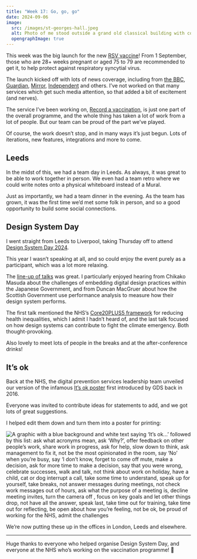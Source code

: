 ```yaml
---
title: "Week 17: Go, go, go"
date: 2024-09-06
image:
  src: /images/st-georges-hall.jpeg
  alt: Photo of me stood outside a grand old classical building with columns
  opengraphImage: true
---
```


This week was the big launch for the new [RSV vaccine](https://www.nhs.uk/vaccinations/rsv-vaccine/)! From 1 September, those who are 28+ weeks pregnant or aged 75 to 79 are recommended to get it, to help protect against respiratory syncytial virus.

The launch kicked off with lots of news coverage, including from [the BBC](https://www.bbc.co.uk/news/articles/cx2ed29v415o), [Guardian](https://www.theguardian.com/society/article/2024/sep/02/rsv-vaccine-nhs-pregnant-women-older-people-england), [Mirror](https://www.mirror.co.uk/news/health/rsv-vaccine-nhs-england-pregnant-33580918), [Independent](https://www.independent.co.uk/news/health/rsv-vaccines-babies-pregnant-women-nhs-b2605212.html) and others. I’ve not worked on that many services which get such media attention, so that added a bit of excitement (and nerves).

The service I’ve been working on, [Record a vaccination](https://digital.nhs.uk/services/vaccinations-point-of-care/record-a-vaccination-service), is just one part of the overall programme, and the whole thing has taken a lot of work from a lot of people. But our team can be proud of the part we’ve played.

Of course, the work doesn’t stop, and in many ways it’s just begun. Lots of iterations, new features, integrations and more to come.

## Leeds

In the midst of this, we had a team day in Leeds. As always, it was great to be able to work together in person. We even had a team retro where we could write notes onto a physical whiteboard instead of a Mural.

Just as importantly, we had a team dinner in the evening. As the team has grown, it was the first time we’d met some folk in person, and so a good opportunity to build some social connections.

## Design System Day

I went straight from Leeds to Liverpool, taking Thursday off to attend [Design System Day 2024](https://design-system.service.gov.uk/community/design-system-day-2024/).

This year I wasn’t speaking at all, and so could enjoy the event purely as a participant, which was a lot more relaxing.

The [line-up of talks](https://design-system.service.gov.uk/community/design-system-day-2024/session-information/) was great. I particularly enjoyed hearing from Chikako Masuda about the challenges of embedding digital design practices within the Japanese Government, and from Duncan MacGruer about how the Scottish Government use performance analysis to measure how their design system performs.

The first talk mentioned the NHS’s [Core20PLUS5 framework](https://www.england.nhs.uk/about/equality/equality-hub/national-healthcare-inequalities-improvement-programme/core20plus5/) for reducing health inequalities, which I admit I hadn’t heard of, and the last talk focused on how design systems can contribute to fight the climate emergency. Both thought-provoking.

Also lovely to meet lots of people in the breaks and at the after-conference drinks!

## It’s ok

Back at the NHS, the digital prevention services leadership team unveiled our  version of the infamous [It’s ok poster](https://gds.blog.gov.uk/2016/05/25/its-ok-to-say-whats-ok/) first introduced by GDS back in 2016.

Everyone was invited to contribute ideas for statements to add, and we got lots of great suggestions.

I helped edit them down and turn them into a poster for printing:

![A graphic with a blue background and white text saying ‘It’s ok...’ followed by this list: ask what acronyms mean, ask ‘Why?’, offer feedback on other people’s work, share work in progress, ask for help, slow down to think, ask management to fix it, not be the most opinionated in the room, say ‘No’ when you’re busy, say ‘I don’t know, forget to come off mute, make a decision, ask for more time to make a decision, say that you were wrong, celebrate successes, walk and talk, not think about work on holiday, have a child, cat or dog interrupt a call, take some time to understand, speak up for yourself, take breaks, not answer messages during meetings, not check work messages out of hours, ask what the purpose of a meeting is, decline meeting invites, turn the camera off , focus on key goals and let other things drop, not have all the answer, speak last, take time out for training, take time out for reflecting, be open about how you’re feeling, not be ok, be proud of working for the NHS, admit the challenges](/images/its-ok.png)

We’re now putting these up in the offices in London, Leeds and elsewhere.

---

Huge thanks to everyone who helped organise Design System Day, and everyone at the NHS who’s working on the vaccination programme! 💙
